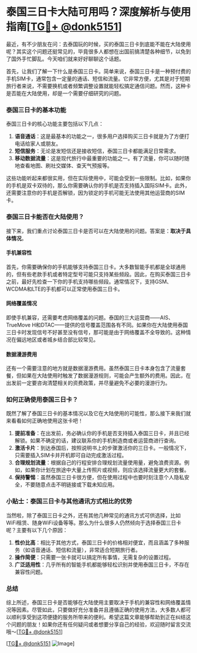# 泰国三日卡大陆可用吗？深度解析与使用指南[[TG💪+ @donk5151](https://t.me/s/donk5151)]

最近，有不少朋友在问：去泰国玩的时候，买的泰国三日卡到底能不能在大陆使用呢？其实这个问题还挺常见的，毕竟很多人都想在出国前搞清楚各种细节，以免到了国外手忙脚乱。今天咱们就来好好聊聊这个话题。

首先，让我们了解一下什么是泰国三日卡。简单来说，泰国三日卡是一种预付费的手机SIM卡，通常包含一定量的通话、短信和流量。它非常方便，尤其是对于短期旅行者来说，不需要换机或者频繁调整设置就能轻松搞定通信问题。然而，这种卡是否能在大陆使用，却是一个需要仔细研究的问题。

### 泰国三日卡的基本功能

泰国三日卡的核心功能主要包括以下几点：

1. **语音通话**：这是最基本的功能之一，很多用户选择购买三日卡就是为了方便打电话给家人或朋友。
2. **短信服务**：无论是发短信还是接收短信，泰国三日卡都能满足日常需求。
3. **移动数据流量**：这是现代旅行中最重要的功能之一。有了流量，你可以随时随地查看地图、刷社交媒体、查天气预报等。

这些功能听起来都很实用，但在实际使用中，可能会受到一些限制。比如，如果你的手机是双卡双待的，那么你需要确认你的手机是否支持插入国际SIM卡。此外，还需要注意你的手机是否解锁，因为锁定的手机可能无法使用其他运营商的SIM卡。

### 泰国三日卡能否在大陆使用？

接下来，我们重点讨论泰国三日卡是否可以在大陆使用的问题。答案是：**取决于具体情况**。

#### 手机兼容性

首先，你需要确保你的手机能够支持泰国三日卡。大多数智能手机都是全球通用的，但有些老款手机或者特定型号可能只支持某些频段。因此，在购买泰国三日卡之前，最好先检查一下你的手机支持哪些频段。通常情况下，支持GSM、WCDMA和LTE的手机都可以正常使用泰国三日卡。

#### 网络覆盖情况

即使手机兼容，还需要考虑网络覆盖的问题。泰国的三大运营商——AIS、TrueMove H和DTAC——提供的信号覆盖范围各有不同。如果你在大陆使用泰国三日卡时发现信号不好甚至没有信号，那可能是由于网络覆盖不全导致的。这种情况在偏远地区或者城乡结合部比较常见。

#### 数据漫游费用

还有一个需要注意的地方就是数据漫游费用。虽然泰国三日卡本身包含了流量套餐，但如果在大陆使用时触发了数据漫游规则，可能会产生额外的费用。因此，在出发前一定要咨询清楚相关的资费政策，并尽量避免不必要的漫游行为。

### 如何正确使用泰国三日卡？

既然了解了泰国三日卡的基本情况以及它在大陆使用的可能性，那么接下来我们就来看看如何正确地使用这张卡吧！

1. **提前准备**：在出发前，务必确认你的手机是否支持插入泰国三日卡，并且已经解锁。如果不确定的话，建议联系你的手机制造商或者运营商进行查询。
2. **激活卡片**：到达泰国后，按照说明书上的步骤激活你的三日卡。一般情况下，只需要插入SIM卡并开机即可自动完成激活过程。
3. **合理规划流量**：根据自己的行程安排合理规划流量使用量，避免浪费资源。例如，如果你计划在旅途中大量上传照片或视频，则应该选择流量更大的套餐。
4. **保持警惕**：虽然泰国三日卡很方便，但在使用过程中也要时刻注意个人隐私安全，不要随意点击不明链接或下载未知应用。

### 小贴士：泰国三日卡与其他通讯方式相比的优势

当然啦，除了泰国三日卡之外，还有其他几种常见的通讯方式可供选择，比如WiFi租赁、随身WiFi设备等等。那么为什么很多人仍然倾向于选择泰国三日卡呢？主要有以下几个原因：

1. **性价比高**：相比于其他方式，泰国三日卡的价格相对便宜，而且涵盖了多种服务（如语音通话、短信和流量），非常适合短期旅行者。
2. **操作简便**：只需要一张卡就可以搞定所有事情，无需复杂的设置过程。
3. **广泛适用性**：几乎所有的智能手机都能够轻松识别并使用泰国三日卡，不存在兼容性问题。

### 总结

综上所述，泰国三日卡是否能够在大陆使用主要取决于手机的兼容性和网络覆盖情况等因素。尽管如此，只要做好充分准备并且遵循正确的使用方法，大多数人都可以顺利享受到这项便捷的服务所带来的便利。希望这篇文章能够帮助到正在纠结这个问题的朋友！如果你还有任何疑问或者想要分享自己的经验，欢迎随时留言交流哦～[[TG💪+ @donk5151](https://t.me/s/donk5151)]

[[TG💪+ @donk5151](https://t.me/s/donk5151) ![Image](https://i.postimg.cc/rwNCRYN7/Snipaste-2025-04-30-17-27-05.png)]